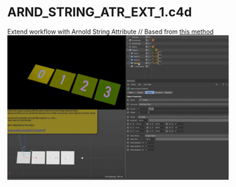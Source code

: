 # ARND_STRING_ATR_EXT_1.c4d

Extend workflow with Arnold String Attribute // Based from [this method](https://www.youtube.com/watch?v=EAzoIx2vrm0)
![preview](../!ALL-PREVIEW/Arnold_String-Path_Randomizer_Selector.gif)
